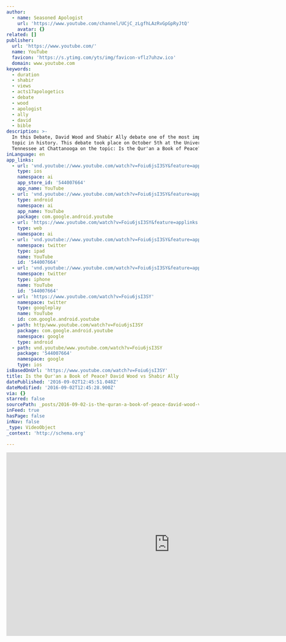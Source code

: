 ```yaml
---
author:
  - name: Seasoned Apologist
    url: 'https://www.youtube.com/channel/UCjC_zLgfhLAzRvGpGpRyJtQ'
    avatar: {}
related: []
publisher:
  url: 'https://www.youtube.com/'
  name: YouTube
  favicon: 'https://s.ytimg.com/yts/img/favicon-vflz7uhzw.ico'
  domain: www.youtube.com
keywords:
  - duration
  - shabir
  - views
  - acts17apologetics
  - debate
  - wood
  - apologist
  - ally
  - david
  - bible
description: >-
  In this Debate, David Wood and Shabir Ally debate one of the most important
  topic in history. This debate took place on October 5th at the University of
  Tennessee at Chattanooga on the topic: Is the Qur'an a Book of Peace?"
inLanguage: en
app_links:
  - url: 'vnd.youtube://www.youtube.com/watch?v=Foiu6jsI3SY&feature=applinks'
    type: ios
    namespace: ai
    app_store_id: '544007664'
    app_name: YouTube
  - url: 'vnd.youtube://www.youtube.com/watch?v=Foiu6jsI3SY&feature=applinks'
    type: android
    namespace: ai
    app_name: YouTube
    package: com.google.android.youtube
  - url: 'https://www.youtube.com/watch?v=Foiu6jsI3SY&feature=applinks'
    type: web
    namespace: ai
  - url: 'vnd.youtube://www.youtube.com/watch?v=Foiu6jsI3SY&feature=applinks'
    namespace: twitter
    type: ipad
    name: YouTube
    id: '544007664'
  - url: 'vnd.youtube://www.youtube.com/watch?v=Foiu6jsI3SY&feature=applinks'
    namespace: twitter
    type: iphone
    name: YouTube
    id: '544007664'
  - url: 'https://www.youtube.com/watch?v=Foiu6jsI3SY'
    namespace: twitter
    type: googleplay
    name: YouTube
    id: com.google.android.youtube
  - path: http/www.youtube.com/watch?v=Foiu6jsI3SY
    package: com.google.android.youtube
    namespace: google
    type: android
  - path: vnd.youtube/www.youtube.com/watch?v=Foiu6jsI3SY
    package: '544007664'
    namespace: google
    type: ios
isBasedOnUrl: 'https://www.youtube.com/watch?v=Foiu6jsI3SY'
title: Is the Qur'an a Book of Peace? David Wood vs Shabir Ally
datePublished: '2016-09-02T12:45:51.048Z'
dateModified: '2016-09-02T12:45:28.900Z'
via: {}
starred: false
sourcePath: _posts/2016-09-02-is-the-quran-a-book-of-peace-david-wood-vs-shabir-ally.md
inFeed: true
hasPage: false
inNav: false
_type: VideoObject
_context: 'http://schema.org'

---
```

<iframe src="https://cdn.embedly.com/widgets/media.html?src=https%3A%2F%2Fwww.youtube.com%2Fembed%2FFoiu6jsI3SY%3Ffeature%3Doembed&amp;url=http%3A%2F%2Fwww.youtube.com%2Fwatch%3Fv%3DFoiu6jsI3SY&amp;image=https%3A%2F%2Fi.ytimg.com%2Fvi%2FFoiu6jsI3SY%2Fhqdefault.jpg&amp;key=b7d04c9b404c499eba89ee7072e1c4f7&amp;type=text%2Fhtml&amp;schema=youtube" width="854" height="480" scrolling="no" frameborder="0" allowfullscreen="" style=""></iframe>